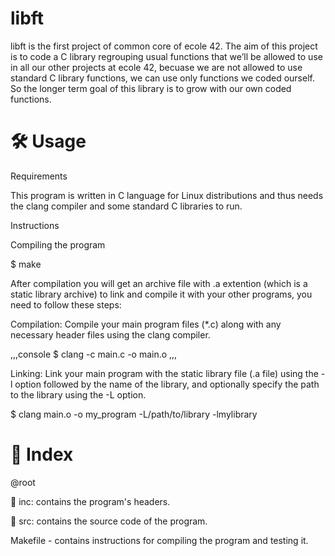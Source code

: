 # libft

libft is the first project of common core of ecole 42. The aim of this project is to code a C library regrouping usual functions that we’ll be allowed to use in all our other projects
at ecole 42, becuase we are not allowed to use standard C library functions, we can use only functions we coded ourself. 
So the longer term goal of this library is to grow with our own coded functions.

# 🛠️ Usage
Requirements

This program is written in C language for Linux distributions and thus needs the clang compiler and some standard C libraries to run.

Instructions

Compiling the program

$ make

After compilation you will get an archive file with .a extention (which is a static library archive) to link and compile it with your other programs, you need to follow these steps:

Compilation: Compile your main program files (*.c) along with any necessary header files using the clang compiler.

,,,console
$ clang -c main.c -o main.o
,,,

Linking: Link your main program with the static library file (.a file) using the -l option followed by the name of the library, and optionally specify the path to the library using the -L option.

$ clang main.o -o my_program -L/path/to/library -lmylibrary

# 📑 Index
@root

📁 inc: contains the program's headers.

📁 src: contains the source code of the program.

Makefile - contains instructions for compiling the program and testing it.
